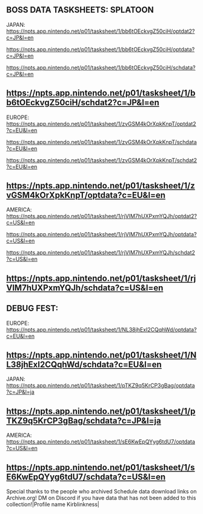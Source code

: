BOSS DATA TASKSHEETS: SPLATOON
-------------------------------------------------------------------------------------------------------------------------------------------------------------
JAPAN: 
https://npts.app.nintendo.net/p01/tasksheet/1/bb6tOEckvgZ50ciH/optdat2?c=JP&l=en

https://npts.app.nintendo.net/p01/tasksheet/1/bb6tOEckvgZ50ciH/optdata?c=JP&l=en

https://npts.app.nintendo.net/p01/tasksheet/1/bb6tOEckvgZ50ciH/schdata?c=JP&l=en

https://npts.app.nintendo.net/p01/tasksheet/1/bb6tOEckvgZ50ciH/schdat2?c=JP&l=en
-------------------------------------------------------------------------------------------------------------------------------------------------------------
EUROPE: 
https://npts.app.nintendo.net/p01/tasksheet/1/zvGSM4kOrXpkKnpT/optdat2?c=EU&l=en

https://npts.app.nintendo.net/p01/tasksheet/1/zvGSM4kOrXpkKnpT/schdata?c=EU&l=en

https://npts.app.nintendo.net/p01/tasksheet/1/zvGSM4kOrXpkKnpT/schdat2?c=EU&l=en

https://npts.app.nintendo.net/p01/tasksheet/1/zvGSM4kOrXpkKnpT/optdata?c=EU&l=en
-------------------------------------------------------------------------------------------------------------------------------------------------------------
AMERICA: 
https://npts.app.nintendo.net/p01/tasksheet/1/rjVlM7hUXPxmYQJh/optdat2?c=US&l=en

https://npts.app.nintendo.net/p01/tasksheet/1/rjVlM7hUXPxmYQJh/optdata?c=US&l=en

https://npts.app.nintendo.net/p01/tasksheet/1/rjVlM7hUXPxmYQJh/schdat2?c=US&l=en

https://npts.app.nintendo.net/p01/tasksheet/1/rjVlM7hUXPxmYQJh/schdata?c=US&l=en
-------------------------------------------------------------------------------------------------------------------------------------------------------------
DEBUG FEST:
-------------------------------------------------------------------------------------------------------------------------------------------------------------
EUROPE: 
https://npts.app.nintendo.net/p01/tasksheet/1/NL38jhExI2CQqhWd/optdata?c=EU&l=en

https://npts.app.nintendo.net/p01/tasksheet/1/NL38jhExI2CQqhWd/schdata?c=EU&l=en
-------------------------------------------------------------------------------------------------------------------------------------------------------------
JAPAN: 
https://npts.app.nintendo.net/p01/tasksheet/1/pTKZ9q5KrCP3gBag/optdata?c=JP&l=ja

https://npts.app.nintendo.net/p01/tasksheet/1/pTKZ9q5KrCP3gBag/schdata?c=JP&l=ja
-------------------------------------------------------------------------------------------------------------------------------------------------------------
AMERICA: 
https://npts.app.nintendo.net/p01/tasksheet/1/sE6KwEpQYyg6tdU7/optdata?c=US&l=en

https://npts.app.nintendo.net/p01/tasksheet/1/sE6KwEpQYyg6tdU7/schdata?c=US&l=en
-------------------------------------------------------------------------------------------------------------------------------------------------------------
Special thanks to the people who archived Schedule data download links on Archive.org!
DM on Discord if you have data that has not been added to this collection!|Profile name Kirblinkness|
